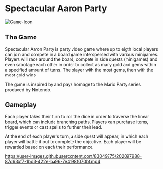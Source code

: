 # Spectacular Aaron Party

![Game-Icon](https://user-images.githubusercontent.com/83049775/120878120-f5b27880-c5ec-11eb-9b35-fabfb6c7a065.png)

## The Game

Spectacular Aaron Party is party video game where up to eigth local players can join and compete in a board game interspersed with various minigames. Players will race around the board, compete in side quests (minigames) and even sabotage each other in order to collect as many gold and gems within a specified amount of turns. The player with the most gems, then with the most gold wins.

The game is inspired by and pays homage to the Mario Party series produced by Nintendo.


## Gameplay

Each player takes their turn to roll the dice in order to traverse the linear board, which can include branching paths. Players can purchase items, trigger events or cast spells to further their lead.


At the end of each player's turn, a side quest will appear, in which each player will battle it out to complete the objective. Each player will be rewarded based on each their performance.


https://user-images.githubusercontent.com/83049775/202097988-87d63bf7-1bd3-422e-ba96-7e4198f070bf.mp4


<br />

